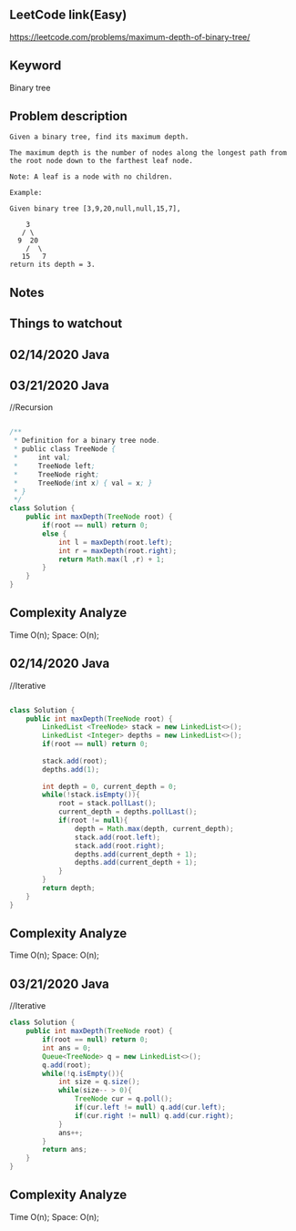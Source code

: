 ## LeetCode link(Easy)
https://leetcode.com/problems/maximum-depth-of-binary-tree/

## Keyword
Binary tree

## Problem description
```
Given a binary tree, find its maximum depth.

The maximum depth is the number of nodes along the longest path from the root node down to the farthest leaf node.

Note: A leaf is a node with no children.

Example:

Given binary tree [3,9,20,null,null,15,7],

    3
   / \
  9  20
    /  \
   15   7
return its depth = 3.
```



## Notes


## Things to watchout

## 02/14/2020 Java
## 03/21/2020 Java
//Recursion
```java

/**
 * Definition for a binary tree node.
 * public class TreeNode {
 *     int val;
 *     TreeNode left;
 *     TreeNode right;
 *     TreeNode(int x) { val = x; }
 * }
 */
class Solution {
    public int maxDepth(TreeNode root) {
        if(root == null) return 0;
        else {
            int l = maxDepth(root.left);
            int r = maxDepth(root.right);
            return Math.max(l ,r) + 1;
        }
    }
}

```
## Complexity Analyze
Time O(n);
Space: O(n);

## 02/14/2020 Java
//Iterative
```java

class Solution {
    public int maxDepth(TreeNode root) {
        LinkedList <TreeNode> stack = new LinkedList<>();
        LinkedList <Integer> depths = new LinkedList<>();
        if(root == null) return 0;
        
        stack.add(root);
        depths.add(1);
        
        int depth = 0, current_depth = 0;
        while(!stack.isEmpty()){
            root = stack.pollLast();
            current_depth = depths.pollLast();
            if(root != null){
                depth = Math.max(depth, current_depth);
                stack.add(root.left);
                stack.add(root.right);
                depths.add(current_depth + 1);
                depths.add(current_depth + 1);
            }
        }
        return depth;
    }
}
```
## Complexity Analyze
Time O(n);
Space: O(n);


## 03/21/2020 Java
//Iterative
```java
class Solution {
    public int maxDepth(TreeNode root) {
        if(root == null) return 0;
        int ans = 0;
        Queue<TreeNode> q = new LinkedList<>();
        q.add(root);
        while(!q.isEmpty()){
            int size = q.size();
            while(size-- > 0){
                TreeNode cur = q.poll();
                if(cur.left != null) q.add(cur.left);
                if(cur.right != null) q.add(cur.right);
            }
            ans++;
        }
        return ans;
    }
}
```
## Complexity Analyze
Time O(n);
Space: O(n);
